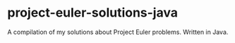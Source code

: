 project-euler-solutions-java
============================

A compilation of my solutions about Project Euler problems. Written in Java.